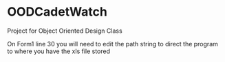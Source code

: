 # OODCadetWatch
Project for Object Oriented Design Class

On Form1 line 30 you will need to edit the path string to direct the program to where you have the xls file stored
